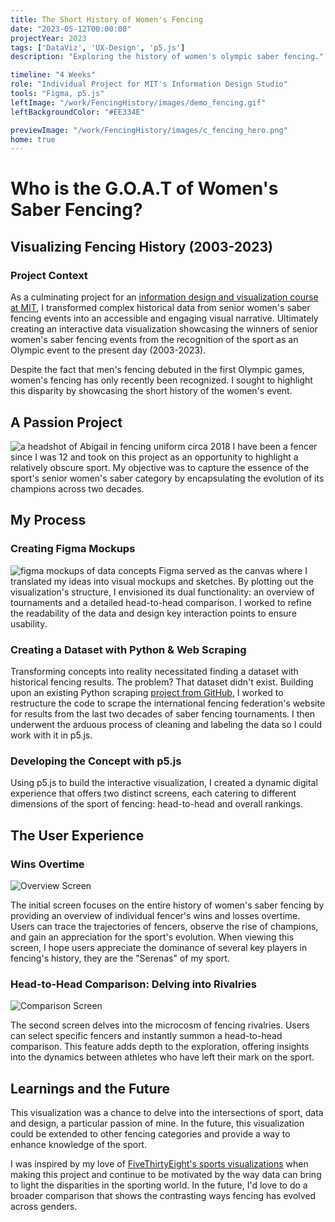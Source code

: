 ```yaml
---
title: The Short History of Women's Fencing
date: "2023-05-12T00:00:00"
projectYear: 2023
tags: ['DataViz', 'UX-Design', 'p5.js']
description: "Exploring the history of women's olympic saber fencing."

timeline: "4 Weeks"
role: "Individual Project for MIT's Information Design Studio"
tools: "Figma, p5.js"
leftImage: "/work/FencingHistory/images/demo_fencing.gif"
leftBackgroundColor: "#EE334E"

previewImage: "/work/FencingHistory/images/c_fencing_hero.png"
home: true
---
```


# Who is the G.O.A.T of Women's Saber Fencing?

## Visualizing Fencing History (2003-2023)
### Project Context
As a culminating project for an [information design and visualization course at MIT](https://infodesign.mit.edu/), I transformed complex historical data from senior women's saber fencing events into an accessible and engaging visual narrative. Ultimately creating an interactive data visualization showcasing the winners of senior women's saber fencing events from the recognition of the sport as an Olympic event to the present day (2003-2023). 

Despite the fact that men's fencing debuted in the first Olympic games, women's fencing has only recently been recognized. I sought to highlight this disparity by showcasing the short history of the women's event.

## A Passion Project
![a headshot of Abigail in fencing uniform circa 2018](/work/FencingHistory/images/headshot.jpeg)
I have been a fencer since I was 12 and took on this project as an opportunity to highlight a relatively obscure sport. My objective was to capture the essence of the sport's senior women's saber category by encapsulating the evolution of its champions across two decades.

## My Process
### Creating Figma Mockups
![figma mockups of data concepts](/work/FencingHistory/images/mockups.png)
Figma served as the canvas where I translated my ideas into visual mockups and sketches. By plotting out the visualization's structure, I envisioned its dual functionality: an overview of tournaments and a detailed head-to-head comparison. I worked to refine the readability of the data and design key interaction points to ensure usability.

### Creating a Dataset with Python & Web Scraping
Transforming concepts into reality necessitated finding a dataset with historical fencing results. The problem? That dataset didn't exist. Building upon an existing Python scraping [project from GitHub](https://github.com/amichaelsen/fie-fencing-dataset), I worked to restructure the code to scrape the international fencing federation's website for results from the last two decades of saber fencing tournaments. I then underwent the arduous process of cleaning and labeling the data so I could work with it in p5.js.

### Developing the Concept with p5.js 
Using p5.js to build the interactive visualization, I created a dynamic digital experience that offers two distinct screens, each catering to different dimensions of the sport of fencing: head-to-head and overall rankings.

## The User Experience
### Wins Overtime
![Overview Screen](/work/FencingHistory/images/homescreen.png)

The initial screen focuses on the entire history of women's saber fencing by providing an overview of individual fencer's wins and losses overtime. Users can trace the trajectories of fencers, observe the rise of champions, and gain an appreciation for the sport's evolution. When viewing this screen, I hope users appreciate the dominance of several key players in fencing's history, they are the "Serenas" of my sport.

### Head-to-Head Comparison: Delving into Rivalries
![Comparison Screen](/work/FencingHistory/images/head-to-head.png)

The second screen delves into the microcosm of fencing rivalries. Users can select specific fencers and instantly summon a head-to-head comparison. This feature adds depth to the exploration, offering insights into the dynamics between athletes who have left their mark on the sport.

## Learnings and the Future
This visualization was a chance to delve into the intersections of sport, data and design, a particular passion of mine. 
In the future, this visualization could be extended to other fencing categories and provide a way to enhance knowledge of the sport. 

I was inspired by my love of [FiveThirtyEight's sports visualizations](https://projects.fivethirtyeight.com/nba-player-ratings/) when making this project and continue to be motivated by the way data can bring to light the disparities in the sporting world. In the future, I'd love to do a broader comparison that shows the contrasting ways fencing has evolved across genders. 



